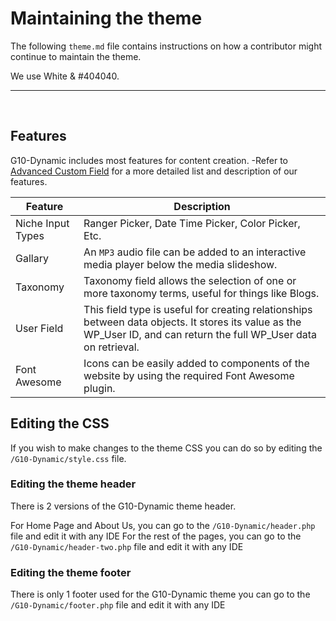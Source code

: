 # Maintaining the theme
The following `theme.md` file contains instructions on how a contributor might continue to maintain the theme.

We use White & #404040. 
___
<br>

## Features
G10-Dynamic includes most features for content creation. -Refer to [Advanced Custom Field](https://www.advancedcustomfields.com/resources/) for a more detailed list and description of our features. 

Feature | Description 
--------|-------------
Niche Input Types |  Ranger Picker, Date Time Picker, Color Picker, Etc.
Gallary | An `MP3` audio file can be added to an interactive media player below the media slideshow.
Taxonomy | Taxonomy field allows the selection of one or more taxonomy terms, useful for things like Blogs.
User Field | This field type is useful for creating relationships between data objects. It stores its value as the WP_User ID, and can return the full WP_User data on retrieval.
Font Awesome | Icons can be easily added to components of the website by using the required Font Awesome plugin.

## Editing the CSS
If you wish to make changes to the theme CSS you can do so by editing the `/G10-Dynamic/style.css` file.

### Editing the theme header
There is 2 versions of the G10-Dynamic theme header.

For Home Page and About Us, you can go to the `/G10-Dynamic/header.php` file and edit it with any IDE
For the rest of the pages, you can go to the `/G10-Dynamic/header-two.php` file and edit it with any IDE

### Editing the theme footer
There is only 1 footer used for the G10-Dynamic theme
you can go to the `/G10-Dynamic/footer.php` file and edit it with any IDE


